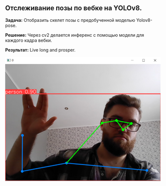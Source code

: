 ## Отслеживание позы по вебке на YOLOv8. 

**Задача:** Отобразить скелет позы с предобученной моделью Yolov8-pose.

**Решение:** Через cv2 делается инференс с помощью модели для каждого кадра вебки.

**Результат:**
Live long and prosper.


<img src="result.png" alt="result.png" width="500"/>
